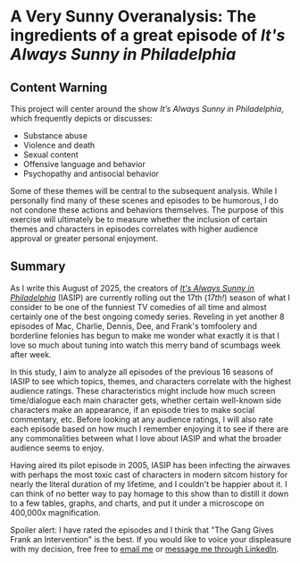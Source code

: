 # A Very Sunny Overanalysis: The ingredients of a great episode of *It's Always Sunny in Philadelphia*

## Content Warning
This project will center around the show *It’s Always Sunny in Philadelphia*, which frequently depicts or discusses:
-	Substance abuse
-	Violence and death
-	Sexual content
-	Offensive language and behavior
-	Psychopathy and antisocial behavior<br>

Some of these themes will be central to the subsequent analysis. While I personally find many of these scenes and episodes to be
humorous, I do not condone these actions and behaviors themselves. The purpose of this exercise will ultimately be to measure
whether the inclusion of certain themes and characters in episodes correlates with higher audience approval or greater personal
enjoyment.

## Summary
As I write this August of 2025, the creators of [*It's Always Sunny in Philadelphia*](https://en.wikipedia.org/wiki/It's_Always_Sunny_in_Philadelphia) 
(IASIP) are currently rolling out the 17th (*17th!*) season of what I consider to be one of the funniest TV comedies of all time and almost
certainly one of the best ongoing comedy series. Reveling in yet another 8 episodes of Mac, Charlie, Dennis, Dee, and Frank's tomfoolery 
and borderline felonies has begun to make me wonder what exactly it is that I love so much about tuning into watch this merry band of 
scumbags week after week. 

In this study, I aim to analyze all episodes of the previous 16 seasons of IASIP to see which topics, themes, and characters correlate with the highest 
audience ratings. These characteristics might include how much screen time/dialogue each main character gets, whether certain well-known side characters 
make an appearance, if an episode tries to make social commentary, etc. Before looking at any audience ratings, I will also rate each episode based on how
much I remember enjoying it to see if there are any commonalities between what I love about IASIP and what the broader audience seems to enjoy.

Having aired its pilot episode in 2005, IASIP has been infecting the airwaves with perhaps the most toxic cast of characters in modern sitcom history for 
nearly the literal duration of my lifetime, and I couldn't be happier about it. I can think of no better way to pay homage to this show than to distill it down 
to a few tables, graphs, and charts, and put it under a microscope on 400,000x magnification. 

Spoiler alert: I have rated the episodes and I think that "The Gang Gives Frank an Intervention" is the best. If you would like to voice your displeasure 
with my decision, free free to [email me](mailto:luke.pulaski@gmail.com) or [message me through LinkedIn](https://www.linkedin.com/in/luke-pulaski-437656200/). 
